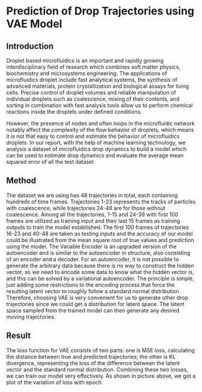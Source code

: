 # Prediction of Drop Trajectories using VAE Model
## Introduction
Droplet based microfluidics is an important and rapidly growing interdisciplinary field of research which combines soft matter physics, biochemistry and microsystems engineering. The applications of microfluidics droplet include fast analytical systems, the synthesis of advanced materials, protein crystallization and biological assays for living cells. Precise control of droplet volumes and reliable manipulation of individual droplets such as coalescence, mixing of their contents, and sorting in combination with fast analysis tools allow us to perform chemical reactions inside the droplets under defined conditions.

However, the presence of nodes and often loops in the microfluidic network notably affect the complexity of the flow behavior of droplets, which means it is not that easy to control and estimate the behavior of microfluidics droplets. In our report, with the help of machine learning technology, we analysis a dataset of microfluidics drop dynamics to build a model which can be used to estimate drop dynamics and evaluate the average mean squared error of all the test dataset.

## Method
The dataset we are using has 48 trajectories in total, each containing hundreds of time frames. Trajectories 1-23 represents the tracks of particles with coalescence, while trajectories 24-48 are for those without coalescence. Among all the trajectories, 1-15 and 24-39 with first 100 frames are utilized as training input and their last 15 frames as training outputs to train the model established. The first 100 frames of trajectories 16-23 and 40-48 are taken as testing inputs and the accuracy of our model could be illustrated from the mean square root of true values and prediction using the model. The Variable Encoder is an upgraded version of the autoencoder and is similar to the autoencoder in structure, also consisting of an encoder and a decoder. For an autoencoder, it is not possible to generate the arbitrary data because there is no way to construct the hidden vector, so we need to encode some data to know what the hidden vector is, and this can be solved by a variational autoencoder. The principle is simple, just adding some restrictions to the encoding process that force the resulting latent vector to roughly follow a standard normal distribution. Therefore, choosing VAE is very convenient for us to generate other drop trajectories since we could get a distribution for latent space. The latent space sampled from the trained model can then generate any desired moving trajectories. 

## Result
The loss function for VAE consists of two parts: one is MSE loss, calculating the distance between true and predicted trajectories; the other is KL divergence, representing the loss of the difference between the latent vector and the standard normal distribution. Combining these two losses, we can train our model very effectively. As shown in picture above, we got a plot of the variation of loss with epoch.
